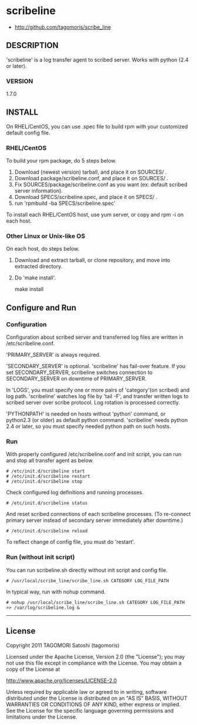 # scribeline

* http://github.com/tagomoris/scribe_line

## DESCRIPTION

'scribeline' is a log transfer agent to scribed server. Works with python (2.4 or later).

### VERSION

1.7.0

## INSTALL

On RHEL/CentOS, you can use .spec file to build rpm with your customized default config file.

### RHEL/CentOS

To build your rpm package, do 5 steps below.

1. Download (newest version) tarball, and place it on SOURCES/ .
2. Download package/scribeline.conf, and place it on SOURCES/ .
3. Fix SOURCES/package/scribeline.conf as you want (ex: default scribed server information).
4. Download SPECS/scribeline.spec, and place it on SPECS/ .
5. run 'rpmbuild -ba SPECS/scribeline.spec'

To install each RHEL/CentOS host, use yum server, or copy and rpm -i on each host.

### Other Linux or Unix-like OS

On each host, do steps below.

1. Download and extract tarball, or clone repository, and move into extracted directory.
2. Do 'make install'.

    make install

## Configure and Run

### Configuration

Configuration about scribed server and transferred log files are written in /etc/scribeline.conf.

'PRIMARY_SERVER' is always required.

'SECONDARY_SERVER' is optional. 'scribeline' has fail-over feature. If you set SECONDARY_SERVER, scribeline switches connection to SECONDARY_SERVER on downtime of PRIMARY_SERVER. 

In 'LOGS', you must specify one or more pairs of 'category'(on scribed) and log path. 'scribeline' watches log file by 'tail -F', and transfer written logs to scribed server over scribe protocol. Log rotation is processed correctly.

'PYTHONPATH' is needed on hosts without 'python' command, or python2.3 (or older) as default python command. 'scribeline' needs python 2.4 or later, so you must specify needed python path on such hosts.

### Run

With properly configured /etc/scribeline.conf and init script, you can run and stop all transfer agent as below.

    # /etc/init.d/scribeline start
    # /etc/init.d/scribeline restart
    # /etc/init.d/scribeline stop

Check configured log definitions and running processes.

    # /etc/init.d/scribeline status

And reset scribed connections of each scribeline processes. (To re-connect primary server instead of secondary server immediately after downtime.)

    # /etc/init.d/scribeline reload

To reflect change of config file, you must do 'restart'.

### Run (without init script)

You can run scribeline.sh directly without init script and config file.

    # /usr/local/scribe_line/scribe_line.sh CATEGORY LOG_FILE_PATH

In typical way, run with nohup command.

    # nohup /usr/local/scribe_line/scribe_line.sh CATEGORY LOG_FILE_PATH >> /var/log/scribeline.log &

* * * * *

## License

Copyright 2011 TAGOMORI Satoshi (tagomoris)

Licensed under the Apache License, Version 2.0 (the "License");
you may not use this file except in compliance with the License.
You may obtain a copy of the License at

   http://www.apache.org/licenses/LICENSE-2.0

Unless required by applicable law or agreed to in writing, software
distributed under the License is distributed on an "AS IS" BASIS,
WITHOUT WARRANTIES OR CONDITIONS OF ANY KIND, either express or implied.
See the License for the specific language governing permissions and
limitations under the License.
